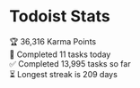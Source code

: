 
# Todoist Stats

<!-- TODO-IST:START -->
🏆  36,316 Karma Points           
🌸  Completed 11 tasks today           
✅  Completed 13,995 tasks so far           
⏳  Longest streak is 209 days
<!-- TODO-IST:END -->
